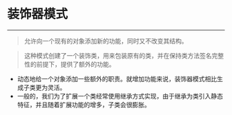 # 装饰器模式
***
> 允许向一个现有的对象添加新的功能，同时又不改变其结构。

> 这种模式创建了一个装饰类，用来包装原有的类，并在保持类方法签名完整性的前提下，提供了额外的功能。

- 动态地给一个对象添加一些额外的职责。就增加功能来说，装饰器模式相比生成子类更为灵活。
- 一般的，我们为了扩展一个类经常使用继承方式实现，由于继承为类引入静态特征，并且随着扩展功能的增多，子类会很膨胀。